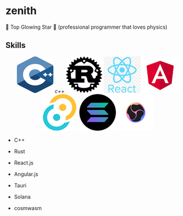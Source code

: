 # zenith
🌟 Top Glowing Star 🔭
(professional programmer that loves physics)

## Skills
<p align="center">
  <img src="c++.png" alt>
  <em>c++</em>
  <img src="rust.png">
  <img src="react.png">
  <img src="angular.png">
  <img src="tauri.png">
  <img src="solana.png">
  <img src="cosmwasm.png">
</p>

* C++


* Rust


* React.js


* Angular.js


* Tauri


* Solana


* cosmwasm


